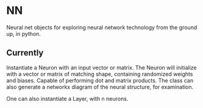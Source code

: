 # NN
Neural net objects for exploring neural network technology from the ground up, in python.

## Currently
Instantiate a Neuron with an input vector or matrix. The Neuron will initialize with a vector or matrix of matching shape, containing randomized weights and biases. Capable of performing dot and matrix products. The class can also generate a networkx diagram of the neural structure, for examination.

One can also instantiate a Layer, with n neurons.